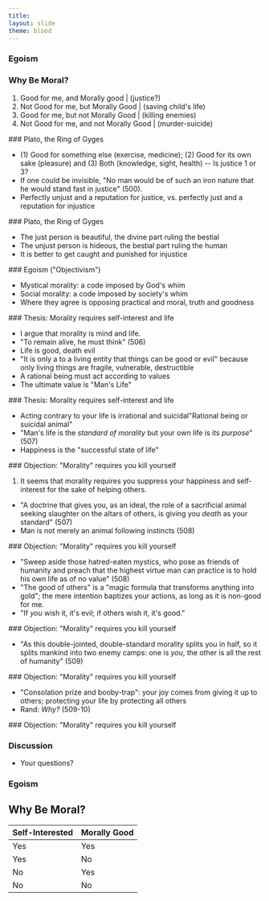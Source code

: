 ```yaml
---
title: 
layout: slide
theme: blood
---
```


<section><!--Intro slide begin-->
<section data-background="http://cdn.thefederalist.com/wp-content/uploads/2015/07/aynrand.jpg" data-markdown><!--Intro slide begin-->




# Egoism




</section> <!--Intro slide end-->
<section data-markdown>  <!--Slide Beginning-->



### Why Be Moral?

1. Good for me, and Morally good     | (justice?)
2. Not Good for me, but Morally Good | (saving child's life)
2. Good for me, but not Morally Good | (killing enemies)
2. Not Good for me, and not Morally Good | (murder-suicide)


</section><section data-markdown>
### Plato, the Ring of Gyges

- (1) Good for something else (exercise, medicine); (2) Good for its own sake (pleasure) and (3) Both (knowledge, sight, health) -- Is justice 1 or 3? 
- If one could be invisible, "No man would be of such an iron nature that he would stand fast in justice" (500).
- Perfectly unjust and a reputation for justice, vs. perfectly just and a reputation for injustice


</section><section data-markdown>
### Plato, the Ring of Gyges

- The just person is beautiful, the divine part ruling the bestial
- The unjust person is hideous, the bestial part ruling the human
- It is better to get caught and punished for injustice




</section><section data-markdown>
### Egoism ("Objectivism")

- Mystical morality: a code imposed by God's whim
- Social morality: a code imposed by society's whim
- Where they agree is opposing practical and moral, truth and goodness




</section><section data-markdown>
### Thesis: Morality requires self-interest and life

- I argue that morality is mind and life. 
- "To remain alive, he  must think" (506)
- Life is good, death evil
- "It is only a to a living entity that things can be good or evil" because only living things are fragile, vulnerable, destructible
- A rational being must act according to values
- The ultimate value is "Man's Life"

</section><section data-markdown>
### Thesis: Morality requires self-interest and life

- Acting contrary to your life is irrational and suicidal"Rational being or suicidal animal"
- "Man's life is the *standard of morality* but your own life is its *purpose*" (507)
- Happiness is the "successful state of life"


</section><section data-markdown>
### Objection: "Morality" requires you kill yourself

1. It seems that morality requires you suppress your happiness and self-interest for the sake of helping others. 
- "A doctrine that gives you, as an ideal, the role of a sacrificial animal seeking slaughter on the altars of others, is giving you *death* as your standard" (507)
- Man is not merely an animal following instincts (508)

</section><section data-markdown>
### Objection: "Morality" requires you kill yourself

- "Sweep aside those hatred-eaten mystics, who pose as friends of humanity and preach that the highest virtue man can practice is to hold his own life as of no value" (508)
- "The good of others" is a "magic formula that transforms anything into gold"; the mere intention baptizes your actions, as long as it is non-good for me. 
- "If *you* wish it, it's evil; if others wish it, it's good."

</section><section data-markdown>
### Objection: "Morality" requires you kill yourself

- "As this double-jointed, double-standard morality splits you in half, so it splits mankind into two enemy camps: one is *you*, the other is all the rest of humanity" (509)


</section><section data-markdown>
### Objection: "Morality" requires you kill yourself

- "Consolation prize and booby-trap": your joy comes from giving it up to others; protecting your life by protecting all others
- Rand: *Why?* (509-10)

</section><section data-markdown>
### Objection: "Morality" requires you kill yourself
 



</section><section data-markdown>

### Discussion

* Your questions?



</section><!--Slide end-->
</section><!--Day end-->




<section><!--Intro slide begin-->
<section data-background="http://www.abeautiful.world/wp-content/uploads/sites/41/2015/06/altruism-830x460.jpg" data-markdown><!--Intro slide begin-->




# Egoism




</section> <!--Intro slide end-->
<section data-markdown>  <!--Slide Beginning-->



## Why Be Moral?

| Self-Interested |  Morally Good |
|-----------------|---------------|
| Yes             |     Yes       |
| Yes             |     No        |
| No              |     Yes       |
| No              |     No        |
